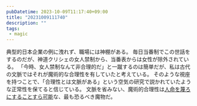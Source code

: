 ```yaml
---
pubDatetime: 2023-10-09T11:17:40+09:00
title: "20231009111740"
description: ""
tags: 
 - magic
---
```


典型的日本企業の例に洩れず、職場には神棚がある。
毎日当番制でこの世話をするのだが、神道クリシェの女人禁制から、当番表からは女性が除外されている。
「今時、女人禁制なんて非合理的だ」と一蹴するのは簡単だが、私は古代の文脈ではそれが魔術的な合理性を有していたと考えている。
そのような視座を持つことで、「合理性とは文脈がある」という空気の研究で説かれていたような正常性を保てると信じている。
文脈を省みない、魔術的合理性は[人命を蔑ろにすることすら可能](https://ja.wikipedia.org/wiki/%E5%A5%B3%E6%80%A7%E3%81%AF%E5%9C%9F%E4%BF%B5%E3%81%8B%E3%82%89%E9%99%8D%E3%82%8A%E3%81%A6%E3%81%8F%E3%81%A0%E3%81%95%E3%81%84)な、最も恐るべき魔物だ。
